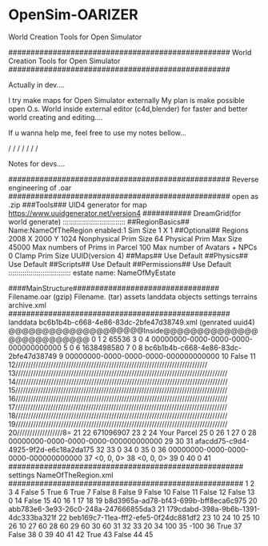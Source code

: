 # OpenSim-OARIZER
World Creation Tools for Open Simulator


##################################################
    World Creation Tools for Open Simulator
##################################################

Actually in dev....

I try make maps for Open Simulator externally
My plan is make possible open O.s. World inside
external editor (c4d,blender) for faster and 
better world creating and editing....

If u wanna help me, feel free to use my notes bellow...

\/       \/       \/       \/       \/       \/       \/ 


Notes for devs....

##################################################
	Reverse engineering of .oar
##################################################
open as .zip
###Tools###
UID4 generator for map
https://www.uuidgenerator.net/version4
###########
DreamGrid(for world generate)
:::::::::::::::::::::::::::::::
##RegionBasics##
Name:NameOfTheRegion
enabled:1
Sim Size 1 X 1
##Optional##
Regions 2008 X 2000 Y
1024 Nonphysical Prim Size
64 Physical Prim Max Size
45000 Max numbers of Prims in Parcel
100 Max number of Avatars + NPCs
0 Clamp Prim Size
UUID(version 4) 
##Maps##
Use Default
##Physics##
Use Default
##Scripts##
Use Default
##Permissions##
Use Default
:::::::::::::::::::::::::::::::
estate name: NameOfMyEstate







####MainStructure#################################
			Filename.oar (gzip)
						Filename. (tar)
									assets
									landdata
									objects
									settings
									terrains
									archive.xml
##################################################
landdata
		bc6b1b4b-c668-4e86-83dc-2bfe47d38749.xml (genrated uuid4)
		@@@@@@@@@@@@@@@@@@@@Inside@@@@@@@@@@@@@@@@@@@@@@@@@@
0<?xml version="1.0" encoding="utf-16"?>
1<LandData>
2  <Area>65536</Area>
3  <AuctionID>0</AuctionID>
4  <AuthBuyerID>00000000-0000-0000-0000-000000000000</AuthBuyerID>
5  <Category>0</Category>
6  <ClaimDate>1638498580</ClaimDate>
7  <ClaimPrice>0</ClaimPrice>
8  <GlobalID>bc6b1b4b-c668-4e86-83dc-2bfe47d38749</GlobalID>
9  <GroupID>00000000-0000-0000-0000-000000000000</GroupID>
10  <IsGroupOwned>False</IsGroupOwned>
11  
12<Bitmap>////////////////////////////////////////////////////////////////////////////
13////////////////////////////////////////////////////////////////////////////////////
14////////////////////////////////////////////////////////////////////////////////////
15////////////////////////////////////////////////////////////////////////////////////
16////////////////////////////////////////////////////////////////////////////////////
17////////////////////////////////////////////////////////////////////////////////////
18////////////////////////////////////////////////////////////////////////////////////
19////////////////////////////////////////////////////////////////////////////////////
20//////////////////8=</Bitmap>
21  <Description />
22  <Flags>671096907</Flags>
23  <LandingType>2</LandingType>
24  <Name>Your Parcel</Name>
25  <Status>0</Status>
26  <LocalID>1</LocalID>
27  <MediaAutoScale>0</MediaAutoScale>
28  <MediaID>00000000-0000-0000-0000-000000000000</MediaID>
29  <MediaURL />
30  <MusicURL />
31  <OwnerID>afacdd75-c9d4-4925-9f2d-e6c18a2da175</OwnerID>
32  <ParcelAccessList />
33  <PassHours>0</PassHours>
34  <PassPrice>0</PassPrice>
35  <SalePrice>0</SalePrice>
36  <SnapshotID>00000000-0000-0000-0000-000000000000</SnapshotID>
37  <UserLocation>&lt;0, 0, 0&gt;</UserLocation>
38  <UserLookAt>&lt;0, 0, 0&gt;</UserLookAt>
39  <Dwell>0</Dwell>
40  <OtherCleanTime>0</OtherCleanTime>
41</LandData>		
#####################################################								
settings
		NameOfTheRegion.xml
#####################################################
1<?xml version="1.0" encoding="utf-16"?>
2<RegionSettings>
3  <General>
4    <AllowDamage>False</AllowDamage>
5    <AllowLandResell>True</AllowLandResell>
6    <AllowLandJoinDivide>True</AllowLandJoinDivide>
7    <BlockFly>False</BlockFly>
8    <BlockLandShowInSearch>False</BlockLandShowInSearch>
9    <BlockTerraform>False</BlockTerraform>
10    <DisableCollisions>False</DisableCollisions>
11    <DisablePhysics>False</DisablePhysics>
12    <DisableScripts>False</DisableScripts>
13    <MaturityRating>0</MaturityRating>
14    <RestrictPushing>False</RestrictPushing>
15    <AgentLimit>40</AgentLimit>
16    <ObjectBonus>1</ObjectBonus>
17  </General>
18  <GroundTextures>
19    <Texture1>b8d3965a-ad78-bf43-699b-bff8eca6c975</Texture1>
20    <Texture2>abb783e6-3e93-26c0-248a-247666855da3</Texture2>
21    <Texture3>179cdabd-398a-9b6b-1391-4dc333ba321f</Texture3>
22    <Texture4>beb169c7-11ea-fff2-efe5-0f24dc881df2</Texture4>
23    <ElevationLowSW>10</ElevationLowSW>
24    <ElevationLowNW>10</ElevationLowNW>
25    <ElevationLowSE>10</ElevationLowSE>
26    <ElevationLowNE>10</ElevationLowNE>
27    <ElevationHighSW>60</ElevationHighSW>
28    <ElevationHighNW>60</ElevationHighNW>
29    <ElevationHighSE>60</ElevationHighSE>
30    <ElevationHighNE>60</ElevationHighNE>
31  </GroundTextures>
32  <Terrain>
33    <WaterHeight>20</WaterHeight>
34    <TerrainRaiseLimit>100</TerrainRaiseLimit>
35    <TerrainLowerLimit>-100</TerrainLowerLimit>
36    <UseEstateSun>True</UseEstateSun>
37    <FixedSun>False</FixedSun>
38    <SunPosition>0</SunPosition>
39  </Terrain>
40  <Telehub />
41  <Estate>
42    <AllowDirectTeleport>True</AllowDirectTeleport>
43    <AllowEnvironmentOverride>False</AllowEnvironmentOverride>
44  </Estate>
45</RegionSettings>								
															
															
															
															
															
															
															
															
															
															
															
